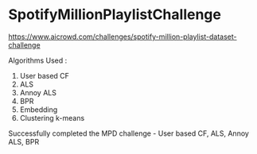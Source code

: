 # SpotifyMillionPlaylistChallenge
https://www.aicrowd.com/challenges/spotify-million-playlist-dataset-challenge

Algorithms Used :
1) User based CF
2) ALS
3) Annoy ALS
4) BPR
5) Embedding
6) Clustering k-means

Successfully completed the MPD challenge - User based CF, ALS, Annoy ALS, BPR



